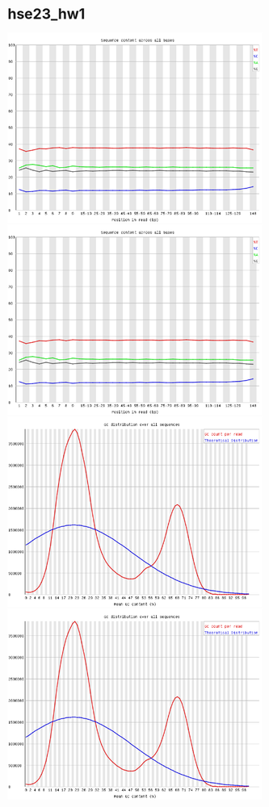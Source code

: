 # hse23_hw1

![](https://github.com/KirillMatirko/hse23_hw1/blob/main/pics/per_base_seq_content.png)
![](https://github.com/KirillMatirko/hse23_hw1/blob/main/pics/per_base_seq_content2.png)
![](https://github.com/KirillMatirko/hse23_hw1/blob/main/pics/per_seq_gc_content.png)
![](https://github.com/KirillMatirko/hse23_hw1/blob/main/pics/per_seq_gc_content2.png)

